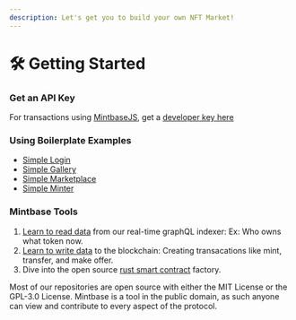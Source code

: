 ```yaml
---
description: Let's get you to build your own NFT Market!
---
```


# 🛠 Getting Started

### Get an API Key

For transactions using [MintbaseJS](write-data/mintbasejs.md), get a [developer key here](https://www.mintbase.io/developer)&#x20;

### Using Boilerplate Examples

* [Simple Login](https://github.com/Mintbase/examples/blob/main/simple-login)
* [Simple Gallery](https://github.com/Mintbase/examples/blob/main/simple-gallery)
* [Simple Marketplace](https://github.com/Mintbase/examples/blob/main/simple-marketplace)
* [Simple Minter](https://github.com/Mintbase/examples/blob/main/simple-minter)

### Mintbase Tools

1. [Learn to read data](read-data/) from our real-time graphQL indexer: Ex: Who owns what token now.
2. [Learn to write data](write-data/) to the blockchain: Creating transacations like mint, transfer, and make offer.
3. Dive into the open source [rust smart contract](smart-contracts/) factory.



Most of our repositories are open source with either the MIT License or the GPL-3.0 License. Mintbase is a tool in the public domain, as such anyone can view and contribute to every aspect of the protocol.

